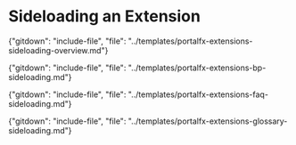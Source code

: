
# Sideloading an Extension 

{"gitdown": "include-file", "file": "../templates/portalfx-extensions-sideloading-overview.md"}
   
{"gitdown": "include-file", "file": "../templates/portalfx-extensions-bp-sideloading.md"}

{"gitdown": "include-file", "file": "../templates/portalfx-extensions-faq-sideloading.md"}

{"gitdown": "include-file", "file": "../templates/portalfx-extensions-glossary-sideloading.md"}